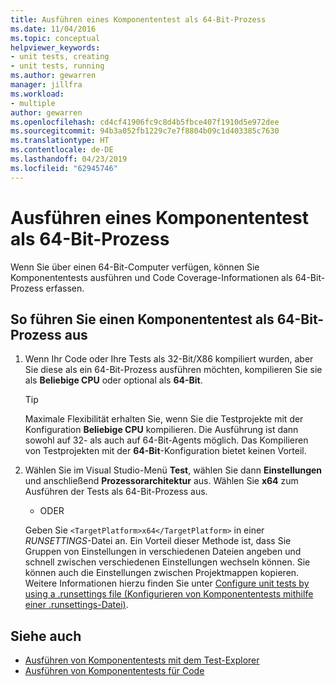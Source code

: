 ```yaml
---
title: Ausführen eines Komponententest als 64-Bit-Prozess
ms.date: 11/04/2016
ms.topic: conceptual
helpviewer_keywords:
- unit tests, creating
- unit tests, running
ms.author: gewarren
manager: jillfra
ms.workload:
- multiple
author: gewarren
ms.openlocfilehash: cd4cf41906fc9c8d4b5fbce407f1910d5e972dee
ms.sourcegitcommit: 94b3a052fb1229c7e7f8804b09c1d403385c7630
ms.translationtype: HT
ms.contentlocale: de-DE
ms.lasthandoff: 04/23/2019
ms.locfileid: "62945746"
---
```

# <a name="run-a-unit-test-as-a-64-bit-process"></a>Ausführen eines Komponententest als 64-Bit-Prozess

Wenn Sie über einen 64-Bit-Computer verfügen, können Sie Komponententests ausführen und Code Coverage-Informationen als 64-Bit-Prozess erfassen.

## <a name="to-run-a-unit-test-as-a-64-bit-process"></a>So führen Sie einen Komponententest als 64-Bit-Prozess aus

1. Wenn Ihr Code oder Ihre Tests als 32-Bit/X86 kompiliert wurden, aber Sie diese als ein 64-Bit-Prozess ausführen möchten, kompilieren Sie sie als **Beliebige CPU** oder optional als **64-Bit**.

    > [!TIP]
    > Maximale Flexibilität erhalten Sie, wenn Sie die Testprojekte mit der Konfiguration **Beliebige CPU** kompilieren. Die Ausführung ist dann sowohl auf 32- als auch auf 64-Bit-Agents möglich. Das Kompilieren von Testprojekten mit der **64-Bit**-Konfiguration bietet keinen Vorteil.

2. Wählen Sie im Visual Studio-Menü **Test**, wählen Sie dann **Einstellungen** und anschließend **Prozessorarchitektur** aus. Wählen Sie **x64** zum Ausführen der Tests als 64-Bit-Prozess aus.

   - ODER

   Geben Sie `<TargetPlatform>x64</TargetPlatform>` in einer *RUNSETTINGS*-Datei an. Ein Vorteil dieser Methode ist, dass Sie Gruppen von Einstellungen in verschiedenen Dateien angeben und schnell zwischen verschiedenen Einstellungen wechseln können. Sie können auch die Einstellungen zwischen Projektmappen kopieren. Weitere Informationen hierzu finden Sie unter [Configure unit tests by using a .runsettings file (Konfigurieren von Komponententests mithilfe einer .runsettings-Datei)](../test/configure-unit-tests-by-using-a-dot-runsettings-file.md).

## <a name="see-also"></a>Siehe auch

- [Ausführen von Komponententests mit dem Test-Explorer](../test/run-unit-tests-with-test-explorer.md)
- [Ausführen von Komponententests für Code](../test/unit-test-your-code.md)
